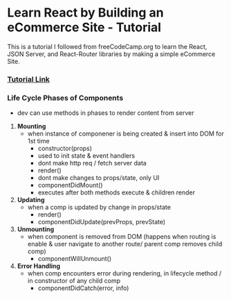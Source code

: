 # Learn React by Building an eCommerce Site - Tutorial

This is a tutorial I followed from freeCodeCamp.org to learn the React, JSON Server, and React-Router libraries by making a simple eCommerce Site.

### [Tutorial Link](https://youtu.be/1DklrGoAxDE?feature=shared)

### Life Cycle Phases of Components

- dev can use methods in phases to render content from server

1. **Mounting**
   - when instance of componener is being created & insert into DOM for 1st time
     - constructor(props)
     - used to init state & event handlers
     - dont make http req / fetch server data
     - render()
     - dont make changes to props/state, only UI
     - componentDidMount()
     - executes after both methods execute & children render
2. **Updating**
   - when a comp is updated by change in props/state
     - render()
     - componentDidUpdate(prevProps, prevState)
3. **Unmounting**
   - when component is removed from DOM (happens when routing is enable & user navigate to another route/ parent comp removes child comp)
     - componentWillUnmount()
4. **Error Handling**
   - when comp encounters error during rendering, in lifecycle method / in constructor of any child comp
     - componentDidCatch(error, info)
